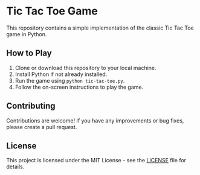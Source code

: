 # Tic Tac Toe Game

This repository contains a simple implementation of the classic Tic Tac Toe game in Python.

## How to Play
1. Clone or download this repository to your local machine.
2. Install Python if not already installed.
3. Run the game using `python tic-tac-toe.py`.
4. Follow the on-screen instructions to play the game.

## Contributing
Contributions are welcome! If you have any improvements or bug fixes, please create a pull request.

## License
This project is licensed under the MIT License - see the [LICENSE](LICENSE) file for details.

